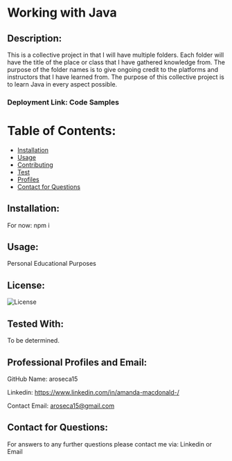 # Working with Java 

## Description:
This is a collective project in that I will have multiple folders. Each folder will have the title of the place or class that I have gathered knowledge from. The purpose of the folder names is to give ongoing credit to the platforms and instructors that I have learned from. The purpose of this collective project  is to learn Java in every aspect possible. 

### Deployment Link: Code Samples


# Table of Contents:
* [Installation](#Installation)
* [Usage](#Usage)
* [Contributing](#Contributing)
* [Test](#Test)
* [Profiles](#Professional-Profiles-&-Email)
* [Contact for Questions](#Contact-for-Questions)
    
## Installation:
For now: npm i 

## Usage:
Personal Educational Purposes 


## License:
![License](https://img.shields.io/badge/License-MIT-green.svg)

## Tested With:
To be determined.

## Professional Profiles and Email:
GitHub Name: aroseca15

Linkedin: https://www.linkedin.com/in/amanda-macdonald-/

Contact Email: aroseca15@gmail.com

## Contact for Questions:
For answers to any further questions please contact me via: Linkedin or Email
